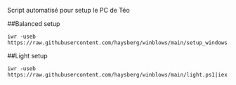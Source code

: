 Script automatisé pour setup le PC de Téo

##Balanced setup
```
iwr -useb https://raw.githubusercontent.com/haysberg/winblows/main/setup_windows.ps1|iex
```

##Light setup
```
iwr -useb https://raw.githubusercontent.com/haysberg/winblows/main/light.ps1|iex
```
